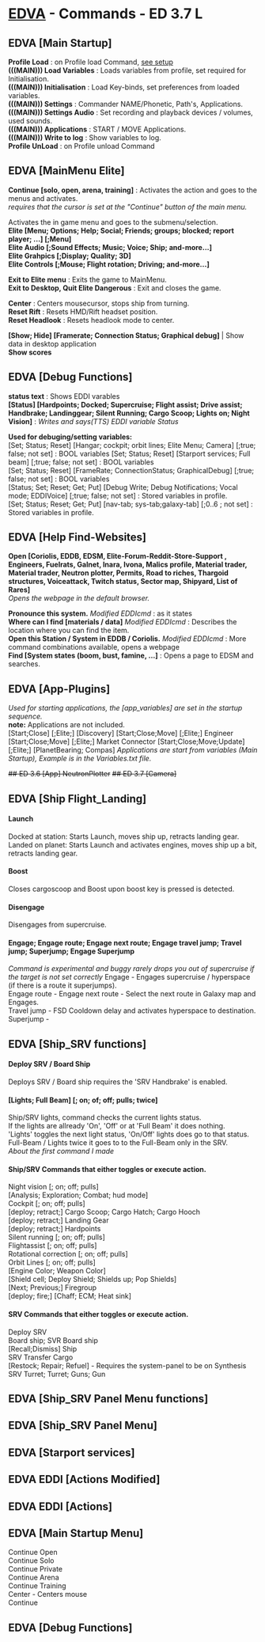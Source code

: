 # [EDVA](../../../../EDVA) - Commands - ED 3.7 L
## EDVA [Main Startup]
**Profile Load** :  on Profile load Command, [see setup](../../../../EDVA/#execute-commands-at-profile-loaded--unloaded)  
**(((MAIN))) Load Variables** : Loads variables from profile, set required for Initialisation.  
**(((MAIN))) Initialisation** : Load Key-binds, set preferences from loaded variables.  
**(((MAIN))) Settings** : Commander NAME/Phonetic, Path's, Applications.  
**(((MAIN))) Settings Audio** : Set recording and playback devices / volumes, used sounds.  
**(((MAIN))) Applications** : START / MOVE Applications.  
**(((MAIN))) Write to log** : Show variables to log.  
**Profile UnLoad** :  on Profile unload Command

## EDVA [MainMenu Elite]
**Continue [solo, open, arena, training]** : Activates the action and goes to the menus and activates.  
*requires that the cursor is set at the "Continue" button of the main menu.*  

Activates the in game menu and goes to the submenu/selection.  
**Elite [Menu; Options; Help; Social; Friends; groups; blocked; report player; ...] [;Menu]**  
**Elite Audio [;Sound Effects; Music; Voice; Ship; and-more...]**  
**Elite Grahpics [;Display; Quality; 3D]**  
**Elite Controls [;Mouse; Flight rotation; Driving; and-more...]**  

**Exit to Elite menu** : Exits the game to MainMenu.  
**Exit to Desktop, Quit Elite Dangerous** : Exit and closes the game.  

**Center** : Centers mousecursor, stops ship from turning.  
**Reset Rift** : Resets HMD/Rift headset position.  
**Reset Headlook** : Resets headlook mode to center.  

**[Show; Hide] [Framerate; Connection Status; Graphical debug]** | Show data in desktop application  
**Show scores**  

## EDVA [Debug Functions]  
**status text** : Shows EDDI varables  
**[Status] [Hardpoints; Docked; Supercruise; Flight assist; Drive assist; Handbrake; Landinggear; Silent Running; Cargo Scoop; Lights on; Night Vision]** : *Writes and says(TTS) EDDI variable Status*  

**Used for debuging/setting variables:**  
[Set; Status; Reset] [Hangar; cockpit; orbit lines; Elite Menu; Camera] [;true; false; not set] : BOOL variables
[Set; Status; Reset] [Starport services; Full beam] [;true; false; not set] : BOOL variables  
[Set; Status; Reset] [FrameRate; ConnectionStatus; GraphicalDebug] [;true; false; not set] : BOOL variables  
[Status; Set; Reset; Get; Put] [Debug Write; Debug Notifications; Vocal mode; EDDIVoice] [;true; false; not set] : Stored variables in profile.  
[Set; Status; Reset; Get; Put] [nav-tab; sys-tab;galaxy-tab] [;0..6 ; not set] : Stored variables in profile.  



## EDVA [Help Find-Websites]
**Open [Coriolis, EDDB, EDSM, Elite-Forum-Reddit-Store-Support , Engineers, Fuelrats, Galnet, Inara, Ivona, Malics profile, Material trader, Material trader, Neutron plotter, Permits, Road to riches, Thargoid structures, Voiceattack, Twitch status, Sector map, Shipyard, List of Rares]**  
*Opens the webpage in the default browser.*  
  
**Pronounce this system.** *Modified EDDIcmd* : as it states  
**Where can I find [materials / data]** *Modified EDDIcmd* : Describes the location where you can find the item.  
**Open this Station / System in EDDB / Coriolis.** *Modified EDDIcmd* : More command combinations available, opens a webpage  
**Find [System states (boom, bust, famine, ...]** : Opens a page to EDSM and searches.  
 
## EDVA [App-Plugins]
*Used for starting applications, the [app_variables] are set in the startup sequence.*  
**note:** Applications are not included.  
[Start;Close] [;Elite;] [Discovery]
[Start;Close;Move] [;Elite;] Engineer
[Start;Close;Move] [;Elite;] Market Connector
[Start;Close;Move;Update] [;Elite;] [PlanetBearing; Compas]
*Applications are start from variables (Main Startup), Example is in the Variables.txt file.*  

~~## ED 3.6 [App] NeutronPlotter~~
~~## ED 3.7 [Camera]~~

## EDVA [Ship Flight_Landing]
#### Launch
Docked at station: Starts Launch, moves ship up, retracts landing gear.  
Landed on planet: Starts Launch and activates engines, moves ship up a bit, retracts landing gear.

#### Boost
Closes cargoscoop and Boost upon boost key is pressed is detected.
#### Disengage
Disengages from supercruise.

#### Engage; Engage route; Engage next route; Engage travel jump; Travel jump; Superjump; Engage Superjump
*Command is experimental and buggy*
*rarely drops you out of supercruise if the target is not set correctly*
Engage - Engages supercruise / hyperspace (if there is a route it superjumps).  
Engage route - 
Engage next route - Select the next route in Galaxy map and Engages.  
Travel jump - FSD Cooldown delay and activates hyperspace to destination.  
Superjump - 



## EDVA [Ship_SRV functions]

#### Deploy SRV / Board Ship
Deploys SRV / Board ship requires the 'SRV Handbrake' is enabled.

#### [Lights; Full Beam] [; on; of; off; pulls; twice] 
Ship/SRV lights, command checks the current lights status.  
If the lights are allready 'On', 'Off' or at 'Full Beam' it does nothing.  
'Lights' toggles the next light status, 'On/Off' lights does go to that status.  
Full-Beam / Lights twice it goes to to the Full-Beam only in the SRV.  
*About the first command I made*  

#### Ship/SRV Commands that either toggles or execute action.  
Night vision [; on; off; pulls]  
[Analysis; Exploration; Combat; hud mode]  
Cockpit [; on; off; pulls]  
[deploy; retract;] Cargo Scoop; Cargo Hatch; Cargo Hooch  
[deploy; retract;] Landing Gear  
[deploy; retract;] Hardpoints  
Silent running [; on; off; pulls]  
Flightassist [; on; off; pulls]  
Rotational correction [; on; off; pulls]  
Orbit Lines [; on; off; pulls]  
[Engine Color; Weapon Color]  
[Shield cell; Deploy Shield; Shields up; Pop Shields]  
[Next; Previous;] Firegroup  
[deploy; fire;] [Chaff; ECM; Heat sink]  

#### SRV Commands that either toggles or execute action.
Deploy SRV  
Board ship; SVR Board ship  
[Recall;Dismiss] Ship  
SRV Transfer Cargo  
[Restock; Repair; Refuel] - Requires the system-panel to be on Synthesis
SRV Turret; Turret; Guns; Gun

## EDVA [Ship_SRV Panel Menu functions]
## EDVA [Ship_SRV Panel Menu]
## EDVA [Starport services]
## EDVA EDDI [Actions Modified]
## EDVA EDDI [Actions]
## EDVA [Main Startup Menu]
Continue Open  
Continue Solo  
Continue Private  
Continue Arena  
Continue Training  
Center - Centers mouse  
Continue   
## EDVA [Debug Functions]

